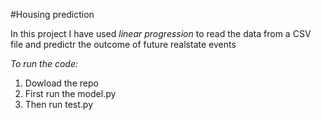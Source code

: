 #Housing prediction

In this project I have used *linear progression* to read the data from a CSV file and predictr the outcome of future realstate events

*To run the code:*
1. Dowload the repo <br />
2. First run the model.py <br />
3. Then run test.py <br />
